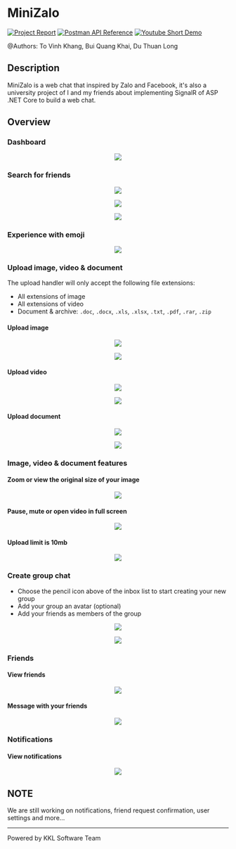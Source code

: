 # MiniZalo

[![Project Report](https://img.shields.io/badge/Project%20Report-blue?style=for-the-badge&logo=github&labelColor=gray)](https://github.com/ToVinhKhang/All-Reports/blob/main/BSA_WEB/WEB_MiniZaloChatRealTime.pdf)
[![Postman API Reference](https://img.shields.io/badge/API%20Reference-orange?style=for-the-badge&logo=postman&labelColor=white)](https://documenter.getpostman.com/view/12371540/UVCB943H#490ec4bb-5ad8-4dbd-b373-a4a9a38b018b)
[![Youtube Short Demo](https://img.shields.io/badge/Short%20Demo-d93025?style=for-the-badge&logo=youtube&labelColor=212121)](https://youtu.be/sc08zwHgIb4)

@Authors: To Vinh Khang, Bui Quang Khai, Du Thuan Long

## Description

MiniZalo is a web chat that inspired by Zalo and Facebook, it's also a university project of I and my friends about implementing SignalR of ASP .NET Core to build a web chat.

## Overview

### Dashboard

<p align="center">
  <img src="screenshots/dashboard.png" />
</p>

### Search for friends

<p align="center">
  <img src="screenshots/search.png" />
</p>

<p align="center">
  <img src="screenshots/search-results.png" />
</p>

<p align="center">
  <img src="screenshots/search-no-results.png" />
</p>

### Experience with emoji

<p align="center">
  <img src="screenshots/chat-emoji.png" />
</p>

### Upload image, video & document

The upload handler will only accept the following file extensions:

- All extensions of image
- All extensions of video
- Document & archive: `.doc`, `.docx`, `.xls`, `.xlsx`, `.txt`, `.pdf`, `.rar`, `.zip`

#### Upload image

<p align="center">
  <img src="screenshots/chat-upload-image.png" />
</p>

<p align="center">
  <img src="screenshots/chat-upload-image-successful.png" />
</p>

#### Upload video

<p align="center">
  <img src="screenshots/chat-upload-video.png" />
</p>

<p align="center">
  <img src="screenshots/chat-upload-video-successful.png" />
</p>

#### Upload document

<p align="center">
  <img src="screenshots/chat-upload-document.png" />
</p>

<p align="center">
  <img src="screenshots/chat-upload-document-successful.png" />
</p>

### Image, video & document features

#### Zoom or view the original size of your image

<p align="center">
  <img src="screenshots/chat-zoom-image.png" />
</p>

#### Pause, mute or open video in full screen

<p align="center">
  <img src="screenshots/chat-video-features.png" />
</p>

#### Upload limit is 10mb

<p align="center">
  <img src="screenshots/chat-upload-error.png" />
</p>

### Create group chat

- Choose the pencil icon above of the inbox list to start creating your new group
- Add your group an avatar (optional)
- Add your friends as members of the group

<p align="center">
  <img src="screenshots/chat-create-group-1.png" />
</p>

<p align="center">
  <img src="screenshots/chat-create-group-2.png" />
</p>

### Friends

#### View friends

<p align="center">
  <img src="screenshots/friends.png" />
</p>

#### Message with your friends

<p align="center">
  <img src="screenshots/friends-messaging.png" />
</p>

### Notifications

#### View notifications

<p align="center">
  <img src="screenshots/notifications-dropdown.png" />
</p>

## NOTE

We are still working on notifications, friend request confirmation, user settings and more...

---

Powered by KKL Software Team
